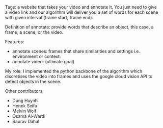 Tags: a website that takes your video and annotate it. You just need to give a video link and our algorithm will deliver you a set of words for each scene with given interval (frame start, frame end).

Definition of annotate: provide words that describe an object, this case, a frame, a scene, or the video.

Features:
- annotate scenes: frames that share similarities and settings i.e. environment or context.
- annotate video: (ultimate goal)

My role: I implemented the python backbone of the algorithm which discretises the video into
frames and uses the google cloud vision API to detect objects in the scene.

Other contributors:
- Dung Huynh
- Henok Seifu
- Melvin Wolf
- Osama Al-Wardi
- Saurav Dahal
